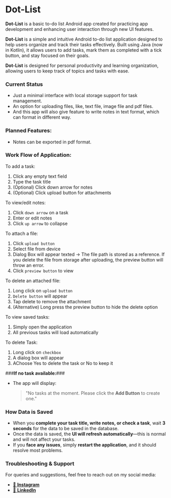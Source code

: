 # **Dot-List**

**Dot-List** is a basic to-do list Android app created for practicing app development and enhancing user interaction through new UI features.


**Dot-List** is a simple and intuitive Android to-do list application designed to help 
users organize and track their tasks effectively. Built using Java (now in Kotlin), it allows users to add tasks, 
mark them as completed with a tick button, and stay focused on their goals.

**Dot-List** is designed for personal productivity and learning organization, 
allowing users to keep track of topics and tasks with ease.

### Current Status

* Just a minimal interface with local storage support for task management.
* An option for uploading files, like, text file, image file and pdf files.
* And this app will also give feature to write notes in text format, which can format in different way.

### Planned Features:
* Notes can be exported in pdf format.


### Work Flow of Application:

To add a task:
1. Click any empty text field
2. Type the task title
3. (Optional) Click down arrow for notes
4. (Optional) Click upload button for attachments

To view/edit notes:
1. Click `down arrow` on a task
2. Enter or edit notes
3. Click `up arrow` to collapse

To attach a file:
1. Click `upload button`
2. Select file from device
3. Dialog Box will appear texted -> The file path is stored as a reference. If you delete the file from storage after uploading, the preview button will throw an error.
4. Click `preview button` to view

To delete an attached file:
1. Long click on `upload button`
2. `Delete button` will appear
3. Tap delete to remove the attachment
4. (Alternative) Long press the preview button to hide the delete option

To view saved tasks:
1. Simply open the application
2. All previous tasks will load automatically

To delete Task:
1. Long click on `checkbox`
2. A dialog box will appear
3. AChoose Yes to delete the task or No to keep it

###**If no task available:**###
- The app will display:  
  > "No tasks at the moment. Please click the **Add Button** to create one."



### **How Data is Saved**  
- When you **complete your task title, write notes, or check a task**, wait **3 seconds** for the data to be saved in the database.  
- Once the data is saved, the **UI will refresh automatically**—this is normal and will not affect your tasks.  
- If you **face any issues**, simply **restart the application**, and it should resolve most problems.

### **Troubleshooting & Support**  
For queries and suggestions, feel free to reach out on my social media:  
- [📸 **Instagram** ](https://www.instagram.com/imkritvm/)
- [💼 **LinkedIn** ](https://www.linkedin.com/in/kirti-vardhan-mishra-9b0502297)

